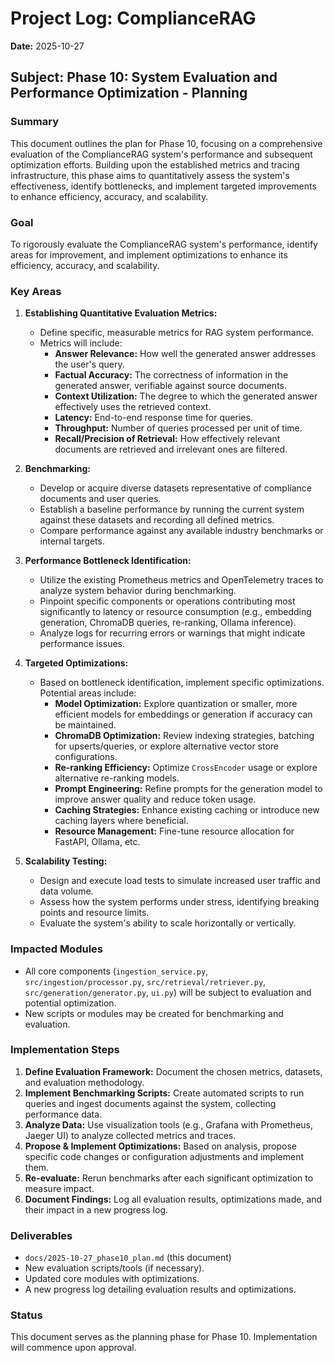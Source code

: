 # Project Log: ComplianceRAG

**Date:** 2025-10-27

## Subject: Phase 10: System Evaluation and Performance Optimization - Planning

### Summary

This document outlines the plan for Phase 10, focusing on a comprehensive evaluation of the ComplianceRAG system's performance and subsequent optimization efforts. Building upon the established metrics and tracing infrastructure, this phase aims to quantitatively assess the system's effectiveness, identify bottlenecks, and implement targeted improvements to enhance efficiency, accuracy, and scalability.

### Goal

To rigorously evaluate the ComplianceRAG system's performance, identify areas for improvement, and implement optimizations to enhance its efficiency, accuracy, and scalability.

### Key Areas

1.  **Establishing Quantitative Evaluation Metrics:**
    *   Define specific, measurable metrics for RAG system performance.
    *   Metrics will include:
        *   **Answer Relevance:** How well the generated answer addresses the user's query.
        *   **Factual Accuracy:** The correctness of information in the generated answer, verifiable against source documents.
        *   **Context Utilization:** The degree to which the generated answer effectively uses the retrieved context.
        *   **Latency:** End-to-end response time for queries.
        *   **Throughput:** Number of queries processed per unit of time.
        *   **Recall/Precision of Retrieval:** How effectively relevant documents are retrieved and irrelevant ones are filtered.

2.  **Benchmarking:**
    *   Develop or acquire diverse datasets representative of compliance documents and user queries.
    *   Establish a baseline performance by running the current system against these datasets and recording all defined metrics.
    *   Compare performance against any available industry benchmarks or internal targets.

3.  **Performance Bottleneck Identification:**
    *   Utilize the existing Prometheus metrics and OpenTelemetry traces to analyze system behavior during benchmarking.
    *   Pinpoint specific components or operations contributing most significantly to latency or resource consumption (e.g., embedding generation, ChromaDB queries, re-ranking, Ollama inference).
    *   Analyze logs for recurring errors or warnings that might indicate performance issues.

4.  **Targeted Optimizations:**
    *   Based on bottleneck identification, implement specific optimizations. Potential areas include:
        *   **Model Optimization:** Explore quantization or smaller, more efficient models for embeddings or generation if accuracy can be maintained.
        *   **ChromaDB Optimization:** Review indexing strategies, batching for upserts/queries, or explore alternative vector store configurations.
        *   **Re-ranking Efficiency:** Optimize `CrossEncoder` usage or explore alternative re-ranking models.
        *   **Prompt Engineering:** Refine prompts for the generation model to improve answer quality and reduce token usage.
        *   **Caching Strategies:** Enhance existing caching or introduce new caching layers where beneficial.
        *   **Resource Management:** Fine-tune resource allocation for FastAPI, Ollama, etc.

5.  **Scalability Testing:**
    *   Design and execute load tests to simulate increased user traffic and data volume.
    *   Assess how the system performs under stress, identifying breaking points and resource limits.
    *   Evaluate the system's ability to scale horizontally or vertically.

### Impacted Modules

*   All core components (`ingestion_service.py`, `src/ingestion/processor.py`, `src/retrieval/retriever.py`, `src/generation/generator.py`, `ui.py`) will be subject to evaluation and potential optimization.
*   New scripts or modules may be created for benchmarking and evaluation.

### Implementation Steps

1.  **Define Evaluation Framework:** Document the chosen metrics, datasets, and evaluation methodology.
2.  **Implement Benchmarking Scripts:** Create automated scripts to run queries and ingest documents against the system, collecting performance data.
3.  **Analyze Data:** Use visualization tools (e.g., Grafana with Prometheus, Jaeger UI) to analyze collected metrics and traces.
4.  **Propose & Implement Optimizations:** Based on analysis, propose specific code changes or configuration adjustments and implement them.
5.  **Re-evaluate:** Rerun benchmarks after each significant optimization to measure impact.
6.  **Document Findings:** Log all evaluation results, optimizations made, and their impact in a new progress log.

### Deliverables

*   `docs/2025-10-27_phase10_plan.md` (this document)
*   New evaluation scripts/tools (if necessary).
*   Updated core modules with optimizations.
*   A new progress log detailing evaluation results and optimizations.

### Status

This document serves as the planning phase for Phase 10. Implementation will commence upon approval.
